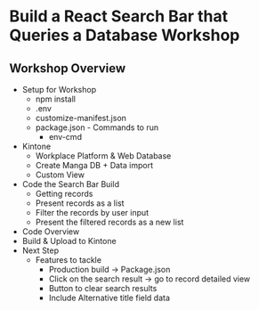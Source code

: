 # Build a React Search Bar that Queries a Database Workshop

## Workshop Overview
  * Setup for Workshop
    * npm install
    * .env
    * customize-manifest.json
    * package.json - Commands to run
      * env-cmd
  * Kintone
    * Workplace Platform & Web Database
    * Create Manga DB + Data import
    * Custom View
  * Code the Search Bar Build
    * Getting records
    * Present records as a list
    * Filter the records by user input
    * Present the filtered records as a new list
  * Code Overview
  * Build & Upload to Kintone
  * Next Step
    * Features to tackle
      * Production build -> Package.json
      * Click on the search result -> go to record detailed view
      * Button to clear search results
      * Include Alternative title field data
